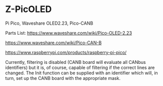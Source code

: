 # Z-PicOLED
Pi Pico, Waveshare OLED2.23, Pico-CANB

Parts List:
https://www.waveshare.com/wiki/Pico-OLED-2.23

https://www.waveshare.com/wiki/Pico-CAN-B

https://www.raspberrypi.com/products/raspberry-pi-pico/

Currently, filtering is disabled (CANB board will evaluate all CANbus identifiers) but it is, of course, capable of filtering if the correct lines are changed.
The Init function can be supplied with an identifier which will, in turn, set up the CANB board with the appropriate mask.
